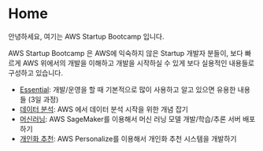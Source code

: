 # Home

안녕하세요, 여기는 AWS Startup Bootcamp 입니다.

AWS Startup Bootcamp 은 AWS에 익숙하지 않은 Startup 개발자 분들이, 보다 빠르게 AWS 위에서의 개발을 이해하고 개발을 시작하실 수 있게 보다 실용적인 내용들로 구성하고 있습니다.

* [Essential](essential/undefined.md): 개발/운영을 할 때 기본적으로 많이 사용하고 알고 있으면 유용한 내용들 (3일 과정)
* [데이터 분석](aws-ai-ml/analytics.md): AWS 에서 데이터 분석 시작을 위한 개념 잡기
* [머신러닝](ai-ml/): AWS SageMaker를 이용해서 머신 러닝 모델 개발/학습/추론 서버 배포하기
* [개인화 추천](ai-ml-and-personalization/personalized-recommendations.md): AWS Personalize를 이용해서 개인화 추천 시스템을 개발하기&#x20;

